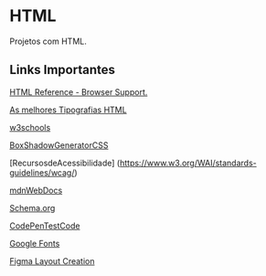 # HTML
Projetos com HTML.

## Links Importantes

[HTML Reference - Browser Support.](https://www.w3schools.com/tags/ref_html_browsersupport.asp)

[As melhores Tipografias HTML](https://www.hostinger.com.br/tutoriais/melhores-fontes-html)

[w3schools](https://www.w3schools.com/html/)

[BoxShadowGeneratorCSS](https://cssgenerator.org/box-shadow-css-generator.html)

[RecursosdeAcessibilidade] (https://www.w3.org/WAI/standards-guidelines/wcag/)

[mdnWebDocs](https://developer.mozilla.org/en-US/docs/Web/Accessibility/ARIA/Roles/main_role)

[Schema.org](https://schema.org/)

[CodePenTestCode](https://codepen.io/)

[Google Fonts](https://fonts.google.com/specimen/Oxanium?query=oxa)

[Figma Layout Creation](https://www.figma.com/)